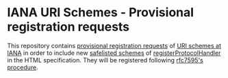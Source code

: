# IANA URI Schemes - Provisional registration requests

This repository contains
[provisional registration requests](https://tools.ietf.org/html/rfc7595#section-4)
of
[URI schemes at IANA](https://www.iana.org/assignments/uri-schemes/uri-schemes.xhtml)
in order to include new
[safelisted schemes](https://html.spec.whatwg.org/multipage/system-state.html#safelisted-scheme)
of
[registerProtocolHandler](https://html.spec.whatwg.org/multipage/system-state.html#dom-navigator-registerprotocolhandler)
in the HTML specification. They will be registered following
[rfc7595's procedure](https://tools.ietf.org/html/rfc7595#section-7.2).
